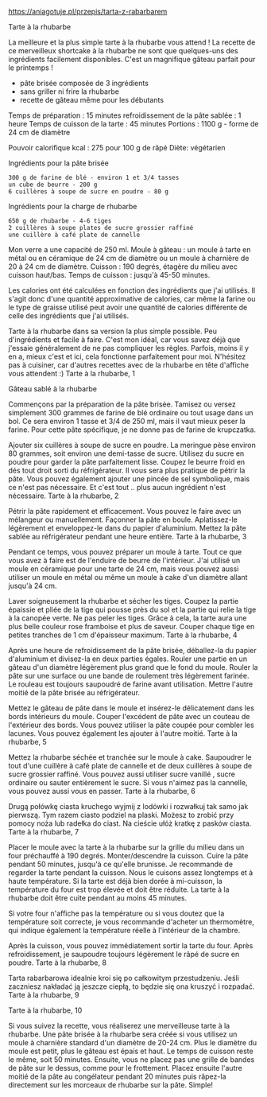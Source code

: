 https://aniagotuje.pl/przepis/tarta-z-rabarbarem


Tarte à la rhubarbe

La meilleure et la plus simple tarte à la rhubarbe vous attend ! La recette de ce merveilleux shortcake à la rhubarbe ne sont que quelques-uns des ingrédients facilement disponibles. C'est un magnifique gâteau parfait pour le printemps !

- pâte brisée composée de 3 ingrédients
- sans griller ni frire la rhubarbe
- recette de gâteau même pour les débutants

Temps de préparation : 15 minutes
refroidissement de la pâte sablée : 1 heure
Temps de cuisson de la tarte : 45 minutes
Portions : 1100 g - forme de 24 cm de diamètre

Pouvoir calorifique kcal : 275 pour 100 g de râpé
Diète: végétarien

Ingrédients pour la pâte brisée

    300 g de farine de blé - environ 1 et 3/4 tasses
    un cube de beurre - 200 g
    6 cuillères à soupe de sucre en poudre - 80 g 

Ingrédients pour la charge de rhubarbe

    650 g de rhubarbe - 4-6 tiges
    2 cuillères à soupe plates de sucre grossier raffiné
    une cuillère à café plate de cannelle 

Mon verre a une capacité de 250 ml.
Moule à gâteau : un moule à tarte en métal ou en céramique de 24 cm de diamètre ou un moule à charnière de 20 à 24 cm de diamètre. Cuisson : 190 degrés, étagère du milieu avec cuisson haut/bas.
Temps de cuisson : jusqu'à 45-50 minutes.

Les calories ont été calculées en fonction des ingrédients que j'ai utilisés. Il s'agit donc d'une quantité approximative de calories, car même la farine ou le type de graisse utilisé peut avoir une quantité de calories différente de celle des ingrédients que j'ai utilisés.

Tarte à la rhubarbe dans sa version la plus simple possible. Peu d'ingrédients et facile à faire. C'est mon idéal, car vous savez déjà que j'essaie généralement de ne pas compliquer les règles. Parfois, moins il y en a, mieux c'est et ici, cela fonctionne parfaitement pour moi. N'hésitez pas à cuisiner, car d'autres recettes avec de la rhubarbe en tête d'affiche vous attendent :)
Tarte à la rhubarbe, 1

Gâteau sablé à la rhubarbe

Commençons par la préparation de la pâte brisée. Tamisez ou versez simplement 300 grammes de farine de blé ordinaire ou tout usage dans un bol. Ce sera environ 1 tasse et 3/4 de 250 ml, mais il vaut mieux peser la farine. Pour cette pâte spécifique, je ne donne pas de farine de krupczatka.

Ajouter six cuillères à soupe de sucre en poudre. La meringue pèse environ 80 grammes, soit environ une demi-tasse de sucre. Utilisez du sucre en poudre pour garder la pâte parfaitement lisse. Coupez le beurre froid en dés tout droit sorti du réfrigérateur. Il vous sera plus pratique de pétrir la pâte. Vous pouvez également ajouter une pincée de sel symbolique, mais ce n'est pas nécessaire. Et c'est tout .. plus aucun ingrédient n'est nécessaire.
Tarte à la rhubarbe, 2

Pétrir la pâte rapidement et efficacement. Vous pouvez le faire avec un mélangeur ou manuellement. Façonner la pâte en boule. Aplatissez-le légèrement et enveloppez-le dans du papier d'aluminium. Mettez la pâte sablée au réfrigérateur pendant une heure entière. 
Tarte à la rhubarbe, 3

Pendant ce temps, vous pouvez préparer un moule à tarte. Tout ce que vous avez à faire est de l'enduire de beurre de l'intérieur. J'ai utilisé un moule en céramique pour une tarte de 24 cm, mais vous pouvez aussi utiliser un moule en métal ou même un moule à cake d'un diamètre allant jusqu'à 24 cm.

Laver soigneusement la rhubarbe et sécher les tiges. Coupez la partie épaissie et pliée de la tige qui pousse près du sol et la partie qui relie la tige à la canopée verte. Ne pas peler les tiges. Grâce à cela, la tarte aura une plus belle couleur rose framboise et plus de saveur. Couper chaque tige en petites tranches de 1 cm d'épaisseur maximum. 
Tarte à la rhubarbe, 4

Après une heure de refroidissement de la pâte brisée, déballez-la du papier d'aluminium et divisez-la en deux parties égales. Rouler une partie en un gâteau d'un diamètre légèrement plus grand que le fond du moule. Rouler la pâte sur une surface ou une bande de roulement très légèrement farinée. Le rouleau est toujours saupoudré de farine avant utilisation. Mettre l'autre moitié de la pâte brisée au réfrigérateur. 

Mettez le gâteau de pâte dans le moule et insérez-le délicatement dans les bords intérieurs du moule. Couper l'excédent de pâte avec un couteau de l'extérieur des bords. Vous pouvez utiliser la pâte coupée pour combler les lacunes. Vous pouvez également les ajouter à l'autre moitié. 
Tarte à la rhubarbe, 5

Mettez la rhubarbe séchée et tranchée sur le moule à cake. Saupoudrer le tout d'une cuillère à café plate de cannelle et de deux cuillères à soupe de sucre grossier raffiné. Vous pouvez aussi utiliser sucre vanillé , sucre ordinaire ou sauter entièrement le sucre. Si vous n'aimez pas la cannelle, vous pouvez aussi vous en passer.
Tarte à la rhubarbe, 6

Drugą połówkę ciasta kruchego wyjmij z lodówki i rozwałkuj tak samo jak pierwszą. Tym razem ciasto podziel na plaski. Możesz to zrobić przy pomocy noża lub radełka do ciast. Na cieście ułóż kratkę z pasków ciasta. 
Tarte à la rhubarbe, 7

Placer le moule avec la tarte à la rhubarbe sur la grille du milieu dans un four préchauffé à 190 degrés. Monter/descendre la cuisson. Cuire la pâte pendant 50 minutes, jusqu'à ce qu'elle brunisse. Je recommande de regarder la tarte pendant la cuisson. Nous le cuisons assez longtemps et à haute température. Si la tarte est déjà bien dorée à mi-cuisson, la température du four est trop élevée et doit être réduite. La tarte à la rhubarbe doit être cuite pendant au moins 45 minutes.

Si votre four n'affiche pas la température ou si vous doutez que la température soit correcte, je vous recommande d'acheter un thermomètre, qui indique également la température réelle à l'intérieur de la chambre. 

Après la cuisson, vous pouvez immédiatement sortir la tarte du four. Après refroidissement, je saupoudre toujours légèrement le râpé de sucre en poudre.
Tarte à la rhubarbe, 8

Tarta rabarbarowa idealnie kroi się po całkowitym przestudzeniu. Jeśli zaczniesz nakładać ją jeszcze ciepłą, to będzie się ona kruszyć i rozpadać.
Tarte à la rhubarbe, 9

Tarte à la rhubarbe, 10

Si vous suivez la recette, vous réaliserez une merveilleuse tarte à la rhubarbe. Une pâte brisée à la rhubarbe sera créée si vous utilisez un moule à charnière standard d'un diamètre de 20-24 cm. Plus le diamètre du moule est petit, plus le gâteau est épais et haut. Le temps de cuisson reste le même, soit 50 minutes. Ensuite, vous ne placez pas une grille de bandes de pâte sur le dessus, comme pour le frottement. Placez ensuite l'autre moitié de la pâte au congélateur pendant 20 minutes puis râpez-la directement sur les morceaux de rhubarbe sur la pâte. Simple!
